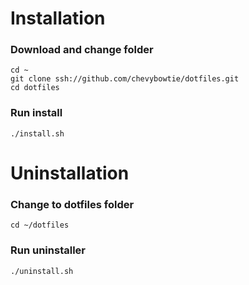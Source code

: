 # Installation
### Download and change folder
```
cd ~
git clone ssh://github.com/chevybowtie/dotfiles.git
cd dotfiles
```
### Run install
```
./install.sh
```

# Uninstallation

### Change to dotfiles folder
```
cd ~/dotfiles
```

### Run uninstaller
```
./uninstall.sh
```
